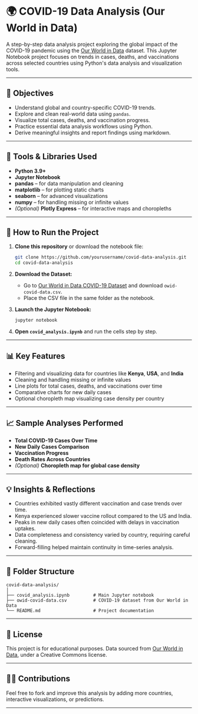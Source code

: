 
# 🌍 COVID-19 Data Analysis (Our World in Data)

A step-by-step data analysis project exploring the global impact of the COVID-19 pandemic using the [Our World in Data](https://ourworldindata.org/coronavirus) dataset. This Jupyter Notebook project focuses on trends in cases, deaths, and vaccinations across selected countries using Python's data analysis and visualization tools.

---

## 🎯 Objectives

- Understand global and country-specific COVID-19 trends.
- Explore and clean real-world data using `pandas`.
- Visualize total cases, deaths, and vaccination progress.
- Practice essential data analysis workflows using Python.
- Derive meaningful insights and report findings using markdown.

---

## 🧰 Tools & Libraries Used

- **Python 3.9+**
- **Jupyter Notebook**
- **pandas** – for data manipulation and cleaning
- **matplotlib** – for plotting static charts
- **seaborn** – for advanced visualizations
- **numpy** – for handling missing or infinite values
- *(Optional)* **Plotly Express** – for interactive maps and choropleths

---

## 🚀 How to Run the Project

1. **Clone this repository** or download the notebook file:
   ```bash
   git clone https://github.com/yourusername/covid-data-analysis.git
   cd covid-data-analysis
   ```

2. **Download the Dataset:**
   - Go to [Our World in Data COVID-19 Dataset](https://ourworldindata.org/covid-cases) and download `owid-covid-data.csv`.
   - Place the CSV file in the same folder as the notebook.

3. **Launch the Jupyter Notebook:**
   ```bash
   jupyter notebook
   ```

4. **Open `covid_analysis.ipynb`** and run the cells step by step.

---

## 📊 Key Features

- Filtering and visualizing data for countries like **Kenya**, **USA**, and **India**
- Cleaning and handling missing or infinite values
- Line plots for total cases, deaths, and vaccinations over time
- Comparative charts for new daily cases
- Optional choropleth map visualizing case density per country

---

## 📈 Sample Analyses Performed

- **Total COVID-19 Cases Over Time**
- **New Daily Cases Comparison**
- **Vaccination Progress**
- **Death Rates Across Countries**
- *(Optional)* **Choropleth map for global case density**

---

## 💡 Insights & Reflections

- Countries exhibited vastly different vaccination and case trends over time.
- Kenya experienced slower vaccine rollout compared to the US and India.
- Peaks in new daily cases often coincided with delays in vaccination uptakes.
- Data completeness and consistency varied by country, requiring careful cleaning.
- Forward-filling helped maintain continuity in time-series analysis.

---

## 📁 Folder Structure

```
covid-data-analysis/
│
├── covid_analysis.ipynb         # Main Jupyter notebook
├── owid-covid-data.csv          # COVID-19 dataset from Our World in Data
└── README.md                    # Project documentation
```

---

## 📌 License

This project is for educational purposes. Data sourced from [Our World in Data](https://ourworldindata.org/coronavirus), under a Creative Commons license.

---

## 🙋‍♀️ Contributions

Feel free to fork and improve this analysis by adding more countries, interactive visualizations, or predictions.

---
